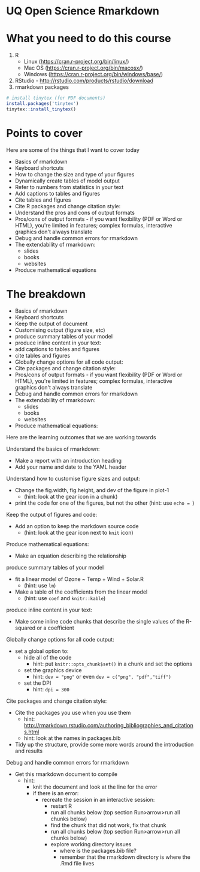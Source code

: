 # UQ Open Science Rmarkdown

# What you need to do this course

1. R
    - Linux (https://cran.r-project.org/bin/linux/)
    - Mac OS (https://cran.r-project.org/bin/macosx/)
    - Windows (https://cran.r-project.org/bin/windows/base/)
1. RStudio - http://rstudio.com/products/rstudio/download
1. rmarkdown packages


```r
# install tinytex (for PDF documents)
install.packages('tinytex')
tinytex::install_tinytex()
```

# Points to cover

Here are some of the things that I want to cover today

- Basics of rmarkdown
- Keyboard shortcuts
- How to change the size and type of your figures
- Dynamically create tables of model output
- Refer to numbers from statistics in your text
- Add captions to tables and figures
- Cite tables and figures
- Cite R packages and change citation style:
- Understand the pros and cons of output formats
- Pros/cons of output formats - if you want flexibility (PDF or Word or HTML), you're limited in features; complex formulas, interactive graphics don't always translate
- Debug and handle common errors for rmarkdown
- The extendability of rmarkdown:
  - slides
  - books
  - websites
- Produce mathematical equations

# The breakdown

- Basics of rmarkdown
- Keyboard shortcuts
- Keep the output of document
- Customising output (figure size, etc)
- produce summary tables of your model
- produce inline content in your text:
- add captions to tables and figures
- cite tables and figures
- Globally change options for all code output:
- Cite packages and change citation style:
- Pros/cons of output formats - if you want flexibility (PDF or Word or HTML), you're limited in features; complex formulas, interactive graphics don't always translate
- Debug and handle common errors for rmarkdown
- The extendability of rmarkdown:
  - slides
  - books
  - websites
- Produce mathematical equations:

Here are the learning outcomes that we are working towards

Understand the basics of rmarkdown:

- Make a report with an introduction heading
- Add your name and date to the YAML header

Understand how to customise figure sizes and output:

- Change the fig.width, fig.height, and dev of the figure in plot-1
  - (hint: look at the gear icon in a chunk)
- print the code for one of the figures, but not the other (hint: use `echo = `)

Keep the output of figures and code:

- Add an option to keep the markdown source code 
  - (hint: look at the gear icon next to `knit` icon)

Produce mathematical equations:
  - Make an equation describing the relationship

produce summary tables of your model

  - fit a linear model of Ozone ~ Temp + Wind + Solar.R 
    - (hint: use `lm`)
  - Make a table of the coefficients from the linear model 
    - (hint: use `coef` and `knitr::kable`)
    
produce inline content in your text:

  - Make some inline code chunks that describe the single values of the R-squared or a coefficient

Globally change options for all code output:

- set a global option to: 
  - hide all of the code
    - hint: put `knitr::opts_chunk$set()` in a chunk and set the options
  - set the graphics device
    - hint: `dev = "png"` or even `dev = c("png", "pdf","tiff")`
  - set the DPI
    - hint: `dpi = 300`

Cite packages and change citation style:

- Cite the packages you use when you use them
  - hint: http://rmarkdown.rstudio.com/authoring_bibliographies_and_citations.html
  - hint: look at the names in packages.bib
- Tidy up the structure, provide some more words around the introduction and results

Debug and handle common errors for rmarkdown

- Get this rmarkdown document to compile
  - hint:
    - knit the document and look at the line for the error
    - if there is an error:
       - recreate the session in an interactive session:
          - restart R
          - run all chunks below (top section Run>arrow>run all chunks below)
          - find the chunk that did not work, fix that chunk
          - run all chunks below (top section Run>arrow>run all chunks below)
          - explore working directory issues
            - where is the packages.bib file?
            - remember that the rmarkdown directory is where the .Rmd file lives
